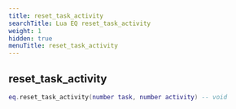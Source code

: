 ```yaml
---
title: reset_task_activity
searchTitle: Lua EQ reset_task_activity
weight: 1
hidden: true
menuTitle: reset_task_activity
---
```

## reset_task_activity
```lua
eq.reset_task_activity(number task, number activity) -- void
```